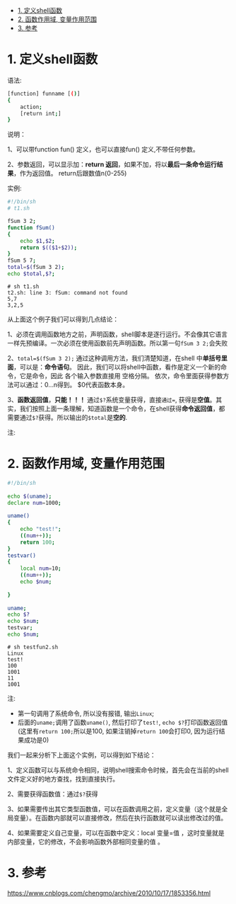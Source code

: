 
<!-- @import "[TOC]" {cmd="toc" depthFrom=1 depthTo=6 orderedList=false} -->

<!-- code_chunk_output -->

- [1. 定义shell函数](#1-定义shell函数)
- [2. 函数作用域, 变量作用范围](#2-函数作用域-变量作用范围)
- [3. 参考](#3-参考)

<!-- /code_chunk_output -->

# 1. 定义shell函数

语法: 

```sh
[function] funname [()]
{
    action;
    [return int;]
}
```

说明：

1、可以带function fun()  定义，也可以直接fun() 定义,不带任何参数。

2、参数返回，可以显示加：**return 返回**，如果不加，将以**最后一条命令运行结果**，作为返回值。 return后跟数值n(0-255)

实例:

```sh
#!/bin/sh
# t1.sh

fSum 3 2;
function fSum()
{
    echo $1,$2;
    return $(($1+$2));
}
fSum 5 7;
total=$(fSum 3 2);
echo $total,$?;
```

```
# sh t1.sh
t2.sh: line 3: fSum: command not found
5,7
3,2,5
```

从上面这个例子我们可以得到几点结论：

1、必须在调用函数地方之前，声明函数，shell脚本是逐行运行。不会像其它语言一样先预编译。一次必须在使用函数前先声明函数。所以第一句`fSum 3 2;`会失败

2、`total=$(fSum 3 2);` 通过这种调用方法，我们清楚知道，在shell 中**单括号里面**，可以是：**命令语句**。 因此，我们可以将shell中函数，看作是定义一个新的命令，它是命令，因此 各个输入参数直接用 空格分隔。 依次，命令里面获得参数方法可以通过：$0…$n得到。 $0代表函数本身。

3、**函数返回值**，**只能！！！** 通过`$?`系统变量获得，直接`通过=`, 获得是**空值**。其实，我们按照上面一条理解，知道函数是一个命令，在shell获得**命令返回值**，都需要通过`$?`获得。所以输出的`$total`是**空的**.

注: 

# 2. 函数作用域, 变量作用范围

```sh
#!/bin/sh
 
echo $(uname);
declare num=1000;
 
uname()
{
    echo "test!";
    ((num++));
    return 100;
}
testvar()
{
    local num=10;
    ((num++));
    echo $num;
 
}
 
uname;
echo $?
echo $num;
testvar;
echo $num;
```

```                           
# sh testfun2.sh
Linux
test!
100
1001
11
1001
```

注: 

- 第一句调用了系统命令, 所以没有报错, 输出`Linux`; 
- 后面的`uname;`调用了函数`uname()`, 然后打印了`test!`, `echo $?`打印函数返回值(这里有`return 100;`所以是100, 如果注销掉`return 100`会打印0, 因为运行结果成功是0)

我们一起来分析下上面这个实例，可以得到如下结论：

1、定义函数可以与系统命令相同，说明shell搜索命令时候，首先会在当前的shell文件定义好的地方查找，找到直接执行。

2、需要获得函数值：通过`$?`获得

3、如果需要传出其它类型函数值，可以在函数调用之前，定义变量（这个就是全局变量）。在函数内部就可以直接修改，然后在执行函数就可以读出修改过的值。

4、如果需要定义自己变量，可以在函数中定义：local 变量=值 ，这时变量就是内部变量，它的修改，不会影响函数外部相同变量的值 。

# 3. 参考

https://www.cnblogs.com/chengmo/archive/2010/10/17/1853356.html